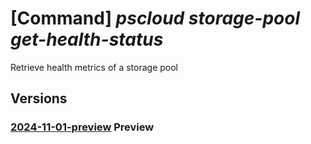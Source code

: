 # [Command] _pscloud storage-pool get-health-status_

Retrieve health metrics of a storage pool

## Versions

### [2024-11-01-preview](/Resources/mgmt-plane/L3N1YnNjcmlwdGlvbnMve30vcmVzb3VyY2Vncm91cHMve30vcHJvdmlkZXJzL3B1cmVzdG9yYWdlLmJsb2NrL3N0b3JhZ2Vwb29scy97fS9nZXRoZWFsdGhzdGF0dXM=/2024-11-01-preview.xml) **Preview**

<!-- mgmt-plane /subscriptions/{}/resourcegroups/{}/providers/purestorage.block/storagepools/{}/gethealthstatus 2024-11-01-preview -->
